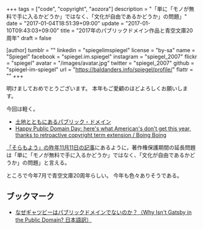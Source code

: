 +++
tags = ["code", "copyright", "aozora"]
description = "「単に「モノが無料で手に入るかどうか」ではなく、「文化が自由であるかどうか」の問題」"
date = "2017-01-04T18:51:39+09:00"
update = "2017-01-10T09:43:03+09:00"
title = "2017年のパブリックドメイン作品と青空文庫20周年"
draft = false

[author]
  tumblr = ""
  linkedin = "spiegelimspiegel"
  license = "by-sa"
  name = "Spiegel"
  facebook = "spiegel.im.spiegel"
  instagram = "spiegel_2007"
  flickr = "spiegel"
  avatar = "/images/avatar.jpg"
  twitter = "spiegel_2007"
  github = "spiegel-im-spiegel"
  url = "https://baldanders.info/spiegel/profile/"
  flattr = ""
+++

明けましておめでとうございます。
本年もご愛顧のほどよろしくお願いします。

今回は軽く。

- [土地とともにあるパブリック・ドメイン](http://www.aozora.gr.jp/soramoyou/soramoyouindex.html#000486)
- [Happy Public Domain Day: here's what American's don't get this year, thanks to retroactive copyright term extension / Boing Boing](http://boingboing.net/2017/01/01/happy-public-domain-day-here-3.html)

[「そらもよう」の昨年11月11日の記事](http://www.aozora.gr.jp/soramoyou/soramoyou2016.html#000484 "TPP衆議院採決に際して")にあるように，著作権保護期間の延長問題は「単に「モノが無料で手に入るかどうか」ではなく、「文化が自由であるかどうか」の問題」と言える。

ところで今年7月で青空文庫20周年らしい。
今年も色々ありそうである。

## ブックマーク

- [なぜギャツビーはパブリックドメインでないのか？（Why Isn't Gatsby in the Public Domain? 日本語訳）](http://www.yamdas.org/column/technique/Gatsbyj.html)
